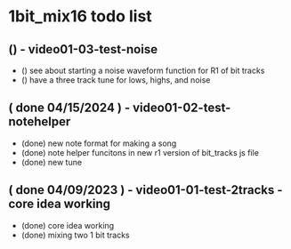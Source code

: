 # 1bit_mix16 todo list

## () - video01-03-test-noise
* () see about starting a noise waveform function for R1 of bit tracks
* () have a three track tune for lows, highs, and noise

## ( done 04/15/2024 ) - video01-02-test-notehelper
* (done) new note format for making a song
* (done) note helper funcitons in new r1 version of bit_tracks js file
* (done) new tune 

## ( done 04/09/2023 ) - video01-01-test-2tracks - core idea working
* (done) core idea working
* (done) mixing two 1 bit tracks



